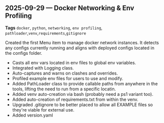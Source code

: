 ## 2025-09-29 — Docker Networking & Env Profiling


**Tags** 
`docker`, `python`, `networking`, `env profiling`, `pathloader`,`venv`,`requirements`,`gitignore`

Created the first Menu item to manage docker network instances. It detects any configs currently running and aligns with deployed configs located in the configs folder.
- Casts all env vars located in env files to global env variables.
- Integrated with Logging class.
- Auto-captures and warns on clashes and overrides.
- Profiled example env files for users to use and modify.
- Added PathLoader class to provide callable paths from anywhere in the tools, lifting the need to run from a specific locatin.
- Added venv auto-creation via bash (probably need a ps1 variant too).
- Added auto-creation of requirements.txt from within the venv.
- Upgraded .gitignore to be better placed to allow all EXAMPLE files so they're viable for external use.
- Added version.yaml
